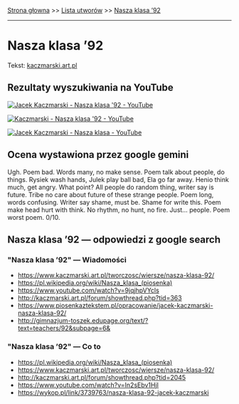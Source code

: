 [Strona głowna](../index.md) >> [Lista utworów](../list.md) >> [Nasza klasa ’92](347.md)

---

# Nasza klasa ’92

Tekst: [kaczmarski.art.pl](https://www.kaczmarski.art.pl/tworczosc/wiersze/nasza-klasa-92/)

## Rezultaty wyszukiwania na YouTube

[![Jacek Kaczmarski - Nasza klasa '92 - YouTube](http://img.youtube.com/vi/In2sEbv1HjI/0.jpg)](https://www.youtube.com/watch?v=In2sEbv1HjI "Jacek Kaczmarski - Nasza klasa '92 - YouTube")

[![Kaczmarski - Nasza klasa '92 - YouTube](http://img.youtube.com/vi/9jqjhpVYcls/0.jpg)](https://www.youtube.com/watch?v=9jqjhpVYcls "Kaczmarski - Nasza klasa '92 - YouTube")

[![Jacek Kaczmarski - Nasza klasa - YouTube](http://img.youtube.com/vi/NTNcxGVgn9I/0.jpg)](https://www.youtube.com/watch?v=NTNcxGVgn9I "Jacek Kaczmarski - Nasza klasa - YouTube")

## Ocena wystawiona przez google gemini

Ugh. Poem bad. Words many, no make sense. Poem talk about people, do things. Rysiek wash hands, Julek play ball bad, Ela go far away. Henio think much, get angry. What point? All people do random thing, writer say is future. Tribe no care about future of these strange people. Poem long, words confusing. Writer say shame, must be. Shame for write this. Poem make head hurt with think. No rhythm, no hunt, no fire. Just… people. Poem worst poem. 0/10.


## Nasza klasa ’92 — odpowiedzi z google search

### "Nasza klasa ’92" — Wiadomości

 - <https://www.kaczmarski.art.pl/tworczosc/wiersze/nasza-klasa-92/>
 - <https://pl.wikipedia.org/wiki/Nasza_klasa_(piosenka)>
 - <https://www.youtube.com/watch?v=9jqjhpVYcls>
 - <http://kaczmarski.art.pl/forum/showthread.php?tid=363>
 - <https://www.piosenkaztekstem.pl/opracowanie/jacek-kaczmarski-nasza-klasa-92/>
 - <http://gimnazjum-toszek.edupage.org/text/?text=teachers/92&subpage=6&>

### "Nasza klasa ’92" — Co to

 - <https://pl.wikipedia.org/wiki/Nasza_klasa_(piosenka)>
 - <https://www.kaczmarski.art.pl/tworczosc/wiersze/nasza-klasa-92/>
 - <http://kaczmarski.art.pl/forum/showthread.php?tid=2045>
 - <https://www.youtube.com/watch?v=In2sEbv1HjI>
 - <https://wykop.pl/link/3739763/nasza-klasa-92-jacek-kaczmarski>

